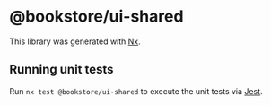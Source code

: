 # @bookstore/ui-shared

This library was generated with [Nx](https://nx.dev).

## Running unit tests

Run `nx test @bookstore/ui-shared` to execute the unit tests via [Jest](https://jestjs.io).
